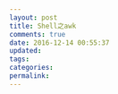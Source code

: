 ```yaml
---
layout: post
title: Shell之awk
comments: true
date: 2016-12-14 00:55:37
updated:
tags:
categories:
permalink:
---
```

